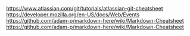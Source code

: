 https://www.atlassian.com/git/tutorials/atlassian-git-cheatsheet
https://developer.mozilla.org/en-US/docs/Web/Events
https://github.com/adam-p/markdown-here/wiki/Markdown-Cheatsheet
https://github.com/adam-p/markdown-here/wiki/Markdown-Cheatsheet
